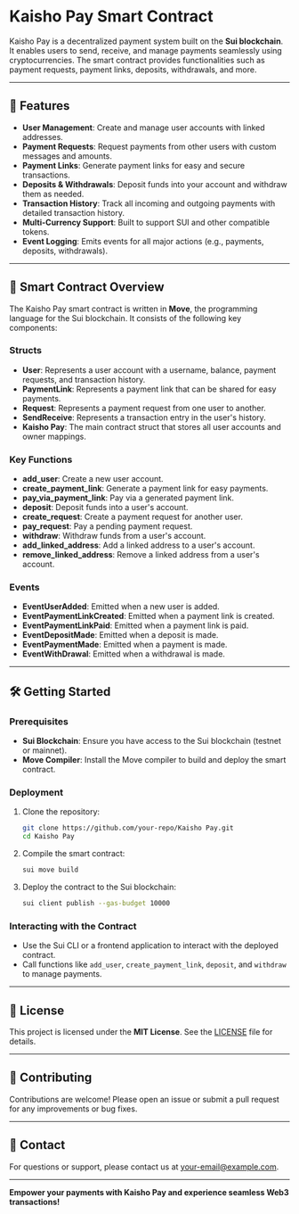 # Kaisho Pay Smart Contract

Kaisho Pay is a decentralized payment system built on the **Sui blockchain**. It enables users to send, receive, and manage payments seamlessly using cryptocurrencies. The smart contract provides functionalities such as payment requests, payment links, deposits, withdrawals, and more.

---

## 🌟 Features

- **User Management**: Create and manage user accounts with linked addresses.
- **Payment Requests**: Request payments from other users with custom messages and amounts.
- **Payment Links**: Generate payment links for easy and secure transactions.
- **Deposits & Withdrawals**: Deposit funds into your account and withdraw them as needed.
- **Transaction History**: Track all incoming and outgoing payments with detailed transaction history.
- **Multi-Currency Support**: Built to support SUI and other compatible tokens.
- **Event Logging**: Emits events for all major actions (e.g., payments, deposits, withdrawals).

---

## 📜 Smart Contract Overview

The Kaisho Pay smart contract is written in **Move**, the programming language for the Sui blockchain. It consists of the following key components:

### Structs
- **User**: Represents a user account with a username, balance, payment requests, and transaction history.
- **PaymentLink**: Represents a payment link that can be shared for easy payments.
- **Request**: Represents a payment request from one user to another.
- **SendReceive**: Represents a transaction entry in the user's history.
- **Kaisho Pay**: The main contract struct that stores all user accounts and owner mappings.

### Key Functions
- **add_user**: Create a new user account.
- **create_payment_link**: Generate a payment link for easy payments.
- **pay_via_payment_link**: Pay via a generated payment link.
- **deposit**: Deposit funds into a user's account.
- **create_request**: Create a payment request for another user.
- **pay_request**: Pay a pending payment request.
- **withdraw**: Withdraw funds from a user's account.
- **add_linked_address**: Add a linked address to a user's account.
- **remove_linked_address**: Remove a linked address from a user's account.

### Events
- **EventUserAdded**: Emitted when a new user is added.
- **EventPaymentLinkCreated**: Emitted when a payment link is created.
- **EventPaymentLinkPaid**: Emitted when a payment link is paid.
- **EventDepositMade**: Emitted when a deposit is made.
- **EventPaymentMade**: Emitted when a payment is made.
- **EventWithDrawal**: Emitted when a withdrawal is made.

---

## 🛠️ Getting Started

### Prerequisites
- **Sui Blockchain**: Ensure you have access to the Sui blockchain (testnet or mainnet).
- **Move Compiler**: Install the Move compiler to build and deploy the smart contract.

### Deployment
1. Clone the repository:
   ```bash
   git clone https://github.com/your-repo/Kaisho Pay.git
   cd Kaisho Pay
   ```
2. Compile the smart contract:
   ```bash
   sui move build
   ```
3. Deploy the contract to the Sui blockchain:
   ```bash
   sui client publish --gas-budget 10000
   ```

### Interacting with the Contract
- Use the Sui CLI or a frontend application to interact with the deployed contract.
- Call functions like `add_user`, `create_payment_link`, `deposit`, and `withdraw` to manage payments.

---

## 📜 License

This project is licensed under the **MIT License**. See the [LICENSE](LICENSE) file for details.

---

## 🤝 Contributing

Contributions are welcome! Please open an issue or submit a pull request for any improvements or bug fixes.

---

## 📧 Contact

For questions or support, please contact us at [your-email@example.com](mailto:your-email@example.com).

---

**Empower your payments with Kaisho Pay and experience seamless Web3 transactions!**
```
